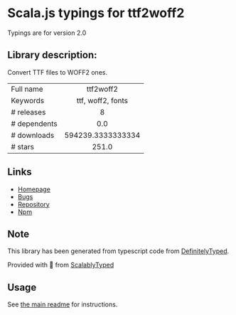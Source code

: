 
# Scala.js typings for ttf2woff2

Typings are for version 2.0

## Library description:
Convert TTF files to WOFF2 ones.

|                    |                 |
| ------------------ | :-------------: |
| Full name          | ttf2woff2 |
| Keywords           | ttf, woff2, fonts |
| # releases         | 8 |
| # dependents       | 0.0 |
| # downloads        | 594239.3333333334 |
| # stars            | 251.0 |

## Links
- [Homepage](https://github.com/nfroidure/ttf2woff2)
- [Bugs](https://github.com/nfroidure/ttf2woff2/issues)
- [Repository](https://github.com/nfroidure/ttf2woff2)
- [Npm](https://www.npmjs.com/package/ttf2woff2)
    


## Note
This library has been generated from typescript code from [DefinitelyTyped](https://definitelytyped.org).

Provided with :purple_heart: from [ScalablyTyped](https://github.com/oyvindberg/ScalablyTyped)

## Usage
See [the main readme](../../readme.md) for instructions.


